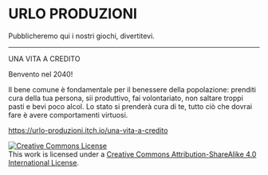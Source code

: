 # URLO PRODUZIONI

Pubblicheremo qui i nostri giochi, divertitevi.

------------------------------------------------

UNA VITA A CREDITO

Benvento nel 2040!

Il bene comune è fondamentale per il benessere della popolazione: prenditi cura della tua persona, sii produttivo, fai volontariato, non saltare troppi pasti e bevi poco alcol. Lo stato si prenderà cura di te, tutto ciò che dovrai fare è avere comportamenti  virtuosi.

https://urlo-produzioni.itch.io/una-vita-a-credito

<a rel="license" href="http://creativecommons.org/licenses/by-sa/4.0/"><img alt="Creative Commons License" style="border-width:0" src="https://i.creativecommons.org/l/by-sa/4.0/88x31.png" /></a><br />This work is licensed under a <a rel="license" href="http://creativecommons.org/licenses/by-sa/4.0/">Creative Commons Attribution-ShareAlike 4.0 International License</a>.
